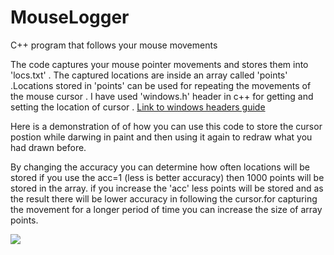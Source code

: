 # MouseLogger
C++ program that follows your mouse movements

The code captures your mouse pointer movements and stores them into 'locs.txt' .
The captured locations are inside an array called 'points' .Locations stored in 'points' can be used for repeating the movements of the mouse cursor .
I have used 'windows.h' header in c++ for getting and setting the location of cursor .
 [Link to windows headers guide](https://docs.microsoft.com/en-us/windows/desktop/winprog/using-the-windows-headers)

Here is a demonstration of of how you can use this code to store the cursor postion while darwing in paint and then using it again to redraw what you had drawn before.

By changing the accuracy you can determine how often locations will be stored if you use the acc=1 (less is better accuracy) then 1000 points will be stored in the array.
if you increase the 'acc' less points will be stored and as the result there will be lower accuracy in following the cursor.for capturing the movement for a longer period of time you can increase the size of array points.

![](http://s8.picofile.com/file/8351330676/1.gif)
